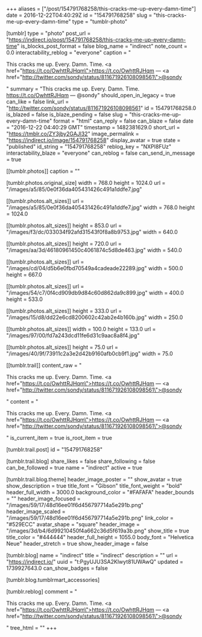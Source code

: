 +++
aliases = ["/post/154791768258/this-cracks-me-up-every-damn-time"]
date = 2016-12-22T04:40:29Z
id = "154791768258"
slug = "this-cracks-me-up-every-damn-time"
type = "tumblr-photo"

[tumblr]
type = "photo"
post_url = "https://indirect.io/post/154791768258/this-cracks-me-up-every-damn-time"
is_blocks_post_format = false
blog_name = "indirect"
note_count = 0.0
interactability_reblog = "everyone"
caption = "<p>This cracks me up. Every. Damn. Time. <a href=\"https://t.co/OwhttRJHqm\">https://t.co/OwhttRJHqm</a> — <a href=\"http://twitter.com/sondy/status/811671926108098561\">@sondy</a></p>"
summary = "This cracks me up. Every. Damn. Time. https://t.co/OwhttRJHqm — @sondy"
should_open_in_legacy = true
can_like = false
link_url = "http://twitter.com/sondy/status/811671926108098561"
id = 154791768258.0
is_blazed = false
is_blaze_pending = false
slug = "this-cracks-me-up-every-damn-time"
format = "html"
can_reply = false
can_blaze = false
date = "2016-12-22 04:40:29 GMT"
timestamp = 1482381629.0
short_url = "https://tmblr.co/ZY3jby2GAJl32"
image_permalink = "https://indirect.io/image/154791768258"
display_avatar = true
state = "published"
id_string = "154791768258"
reblog_key = "NXPI8FUz"
interactability_blaze = "everyone"
can_reblog = false
can_send_in_message = true

[[tumblr.photos]]
caption = ""

[tumblr.photos.original_size]
width = 768.0
height = 1024.0
url = "/images/a5/85/0e0f36da405431426c491a1ddfe7.jpg"

[[tumblr.photos.alt_sizes]]
url = "/images/a5/85/0e0f36da405431426c491a1ddfe7.jpg"
width = 768.0
height = 1024.0

[[tumblr.photos.alt_sizes]]
height = 853.0
url = "/images/f3/dc/033034f92afd31543f0f8a8b9753.jpg"
width = 640.0

[[tumblr.photos.alt_sizes]]
height = 720.0
url = "/images/aa/3d/46180961450c4061874c5d8de463.jpg"
width = 540.0

[[tumblr.photos.alt_sizes]]
url = "/images/cd/04/d5b6e0fbd70549a4cadeade22289.jpg"
width = 500.0
height = 667.0

[[tumblr.photos.alt_sizes]]
url = "/images/54/c7/0f4cd909db9d84c60d862da9c899.jpg"
width = 400.0
height = 533.0

[[tumblr.photos.alt_sizes]]
height = 333.0
url = "/images/15/d8/dd22e6cd8200602c42ab2e4b160b.jpg"
width = 250.0

[[tumblr.photos.alt_sizes]]
width = 100.0
height = 133.0
url = "/images/97/00/fd7a243dcd11fe6d31c9aac8a8f4.jpg"

[[tumblr.photos.alt_sizes]]
height = 75.0
url = "/images/40/9f/73911c2a3e2d42b9160afb0cb9f1.jpg"
width = 75.0

[[tumblr.trail]]
content_raw = "<p>This cracks me up. Every. Damn. Time. <a href=\"https://t.co/OwhttRJHqm\">https://t.co/OwhttRJHqm</a> — <a href=\"http://twitter.com/sondy/status/811671926108098561\">@sondy</a></p>"
content = "<p>This cracks me up. Every. Damn. Time. <a href=\"https://t.co/OwhttRJHqm\">https://t.co/OwhttRJHqm</a> &mdash; <a href=\"http://twitter.com/sondy/status/811671926108098561\">@sondy</a></p>"
is_current_item = true
is_root_item = true

[tumblr.trail.post]
id = "154791768258"

[tumblr.trail.blog]
share_likes = false
share_following = false
can_be_followed = true
name = "indirect"
active = true

[tumblr.trail.blog.theme]
header_image_poster = ""
show_avatar = true
show_description = true
title_font = "Gibson"
title_font_weight = "bold"
header_full_width = 3000.0
background_color = "#FAFAFA"
header_bounds = ""
header_image_focused = "/images/59/17/48d16ee01f6d456797714a5e291b.png"
header_image_scaled = "/images/59/17/48d16ee01f6d456797714a5e291b.png"
link_color = "#529ECC"
avatar_shape = "square"
header_image = "/images/3d/b4/6d99210450f4a662c36d5f619a3b.png"
show_title = true
title_color = "#444444"
header_full_height = 1055.0
body_font = "Helvetica Neue"
header_stretch = true
show_header_image = false

[tumblr.blog]
name = "indirect"
title = "indirect"
description = ""
url = "https://indirect.io/"
uuid = "t:PgyUJU3SA2Klwyt81UWAwQ"
updated = 1739927643.0
can_show_badges = false

[tumblr.blog.tumblrmart_accessories]

[tumblr.reblog]
comment = "<p>This cracks me up. Every. Damn. Time. <a href=\"https://t.co/OwhttRJHqm\">https://t.co/OwhttRJHqm</a> — <a href=\"http://twitter.com/sondy/status/811671926108098561\">@sondy</a></p>"
tree_html = ""
+++
